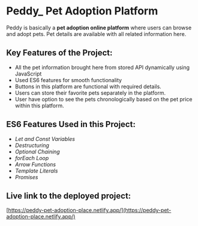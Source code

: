 
# **Peddy_ Pet Adoption Platform**

 Peddy is basically a **pet adoption online platform** where users can browse and adopt pets. Pet details are available with all related information here.

## Key Features of the Project:

 * All the pet information brought here from stored API dynamically using JavaScript
 * Used ES6 features for smooth functionality
 * Buttons in this platform are functional with required details.
 * Users can store their favorite pets separately in the platform.
 * User have option to see the pets chronologically based on the pet price within this platform.

 ## ES6 Features Used in this Project:
 
* *Let and Const Variables*
* *Destructuring*
* *Optional Chaining*
* *forEach Loop*
* *Arrow Functions*
* *Template Literals*
* *Promises*


 ## **Live link to the deployed project:**
  [https://peddy-pet-adoption-place.netlify.app/](https://peddy-pet-adoption-place.netlify.app/)


